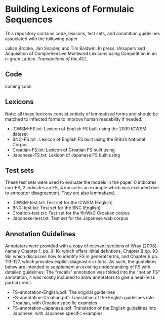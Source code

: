 #  Building Lexicons of Formulaic Sequences 

This repository contains code, lexicons, test sets, and annotation guidelines associated with the following paper

Julian Brooke, Jan Snajder, and Tim Baldwin. In press. Unsupervised Acquisition of Comprehensive Multiword Lexicons using Competition in an n-gram Lattice. *Transactions of the ACL*.

## Code

coming soon

## Lexicons

Note: all these lexicons consist entirely of lemmatized forms and should be matched to inflected forms to improve human readability if needed.

- ICWSM-FS.txt: Lexicon of English FS built using the 2009 ICWSM dataset
- BNC-FS.txt : Lexicon of English FS built using the British National Corpus
- Croatian-FS.txt: Lexicon of Croatian FS built using 
- Japanese-FS.txt: Lexicon of Japanese FS built using

## Test sets

These test sets were used to evaluate the models in the paper. 0 indicates non-FS, 2 indicates an FS, 4 indicates an example which was excluded due to annotator disagreement. They are also lemmatized.

- ICWSM-test.txt: Test set for the ICWSM (English)
- BNC-test.txt: Test set for the BNC (English)
- Croation-test.txt: Test set for the fhrWaC Croatian corpus
- Japanese-test.txt: Test set for the Japanese web corpus

## Annotation Guidelines

Annotators were provided with a copy of relevant sections of Wray (2008), namely Chapter 1, pp. 9-16, which offers initial defintions, Chapter 8 pp. 93-99, which discusses how to identify FS in general terms, and Chapter 9 pp. 113-127, which provides explicit diagnostic criteria. As such, the guidelines below are intended to supplement an existing understanding of FS with detailed guidelines. The "recalls" annotation was folded into the "not an FS" annotation, it was mostly included to allow annotators to give a near-miss partial credit.

- FS-annotation-English.pdf: The original guidelines
- FS-annotation-Croatian.pdf: Translation of the English guidelines into Croatian, with Croatian specific examples
- FS-annotation-Japanese.pdf: Translation of the English guidelines into Japanese, with Japanese specific examples
